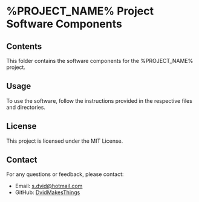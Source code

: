 # %PROJECT_NAME% Project Software Components

## Contents
This folder contains the software components for the %PROJECT_NAME% project.

## Usage
To use the software, follow the instructions provided in the respective files and directories.

## License
This project is licensed under the MIT License.

## Contact
For any questions or feedback, please contact:
- Email: [s.dvid@hotmail.com](mailto:s.dvid@hotmail.com)
- GitHub: [DvidMakesThings](https://github.com/DvidMakesThings)